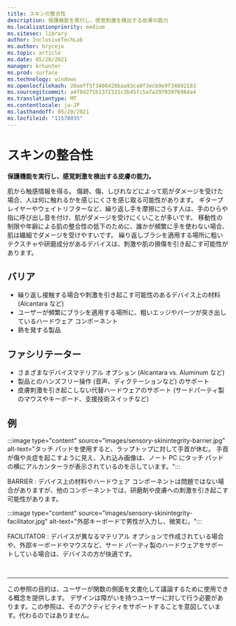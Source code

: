 ```yaml
---
title: スキンの整合性
description: 保護機能を実行し、感覚刺激を検出する皮膚の能力
ms.localizationpriority: medium
ms.sitesec: library
author: InclusiveTechLab
ms.author: brycejo
ms.topic: article
ms.date: 05/20/2021
manager: krhunter
ms.prod: surface
ms.technology: windows
ms.openlocfilehash: 20aeff5f3406426baa93ca8f3ecb9e9f34892183
ms.sourcegitcommit: a4f8d271b1372321c3b45fc5a7a29703976964a4
ms.translationtype: MT
ms.contentlocale: ja-JP
ms.lasthandoff: 05/20/2021
ms.locfileid: "11578035"
---
```

# <a name="skin-integrity"></a>スキンの整合性

**保護機能を実行し、感覚刺激を検出する皮膚の能力。**

肌から触感情報を得る。 傷跡、傷、しびれなどによって肌がダメージを受けた場合、人は何に触れるかを感じにくさを感じ取る可能性があります。 ギタープレイヤーやウェイトリフターなど、繰り返し手を摩擦にさらす人は、手のひらや指に呼び出し音を付け、肌がダメージを受けにくいことが多いです。 移動性の制限や年齢による肌の整合性の低下のために、誰かが頻繁に手を使わない場合、肌は繊細でダメージを受けやすいです。 繰り返しブラシを適用する場所に粗いテクスチャや研磨成分があるデバイスは、刺激や肌の損傷を引き起こす可能性があります。

## <a name="barriers"></a>バリア
* 繰り返し接触する場合や刺激を引き起こす可能性のあるデバイス上の材料 (Alcantara など)
* ユーザーが頻繁にブラシを適用する場所に、粗いエッジやパーツが突き出しているハードウェア コンポーネント
* 熱を発する製品

## <a name="facilitators"></a>ファシリテーター
* さまざまなデバイスマテリアル オプション (Alcantara vs. Aluminum など)
* 製品とのハンズフリー操作 (音声、ディクテーションなど) のサポート
* 皮膚刺激を引き起こしない代替ハードウェアのサポート (サードパーティ製のマウスやキーボード、支援技術スイッチなど)

## <a name="examples"></a>例

:::image type="content" source="images/sensory-skinintegrity-barrier.jpg" alt-text="タッチ パッドを使用すると、ラップトップに対して手首が休む。 手首が傷や炎症を起こすように見え、入れ込み画像は、ノート PC にタッチ パッドの横にアルカンターラが表示されているのを示しています。":::

BARRIER : デバイス上の材料やハードウェア コンポーネントは問題ではない場合がありますが、他のコンポーネントでは、研磨剤や皮膚への刺激を引き起こす可能性があります。  

:::image type="content" source="images/sensory-skinintegrity-facilitator.jpg" alt-text="外部キーボードで男性が入力し、微笑む。":::

FACILITATOR : デバイスが異なるマテリアル オプションで作成されている場合や、外部キーボードやマウスなど、サード パーティ製のハードウェアをサポートしている場合は、デバイスの方が快適です。 


&nbsp;

[comment]: # (フッター ステートメント)
___
この参照の目的は、ユーザーが関数の側面を文書化して議論するために使用できる概念を提供します。 デザインは障がいを持つユーザーに対して行う必要があります。この参照は、そのアクティビティをサポートすることを意図しています。代わるのではありません。 